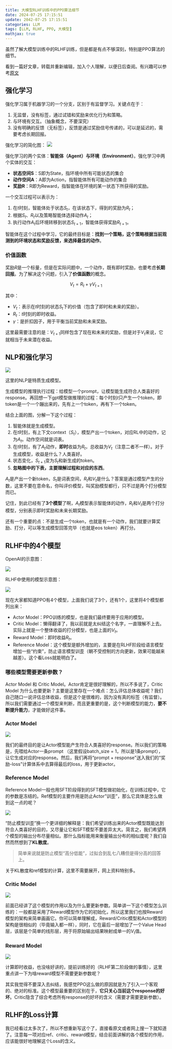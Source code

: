 ```yaml
---
title: 大模型RLHF训练中的PPO算法细节
date: 2024-07-25 17:15:51
update: 2042-07-25 17:15:51
categories: LLM
tags: [LLM, RLHF, PPO, 大模型]
mathjax: true
---
```


虽然了解大模型训练中的RLHF训练，但是都是有点不够深刻，特别是PPO算法的细节。

<!-- more -->

看到一篇好文章，转载并重新编辑，加入个人理解，以便日后查阅。有兴趣可以参考[原文](https://zhuanlan.zhihu.com/p/677607581)

## 强化学习

强化学习属于机器学习的一个分支，区别于有监督学习。关键点在于：
1. 无监督，没有标签，通过试错和奖励来优化行为和策略。
2. 与环境有交互。（抽象概念，不要深究）
3. 没有明确的反馈（无标签），反馈是通过奖励信号传递的，可以是延迟的，需要考虑长期回报。

强化学习的简化图：
![](/images/posts/llm/ppo/rl.webp)

强化学习的两个实体：**智能体（Agent）**与**环境（Environment）**。强化学习中两个实体的交互：
* **状态空间S**：S即为State，指环境中所有可能状态的集合
* **动作空间A**：A即为Action，指智能体所有可能动作的集合
* **奖励R**：R即为Reward，指智能体在环境的某一状态下所获得的奖励。

一个交互过程可以表示为：
1. 在$t$时刻，智能体处于状态$S_t$，在该状态下，得到的奖励为$R_t$；
2. 根据$S_t$、$R_t$以及策略智能体选择动作$A_t$；
3. 执行动作$A_t$后环境转移到状态$S_{t+1}$，智能体获得奖励$R_{t+1}$。

智能体在这个过程中学习，它的最终目标是：**找到一个策略，这个策略根据当前观测到的环境状态和奖励反馈，来选择最佳的动作**。

### 价值函数

奖励$R$是一个标量，但是在实际问题中，一个动作，既有即时奖励，也要考虑**长期回报**。为了解决这个问题，引入了**价值函数**的概念。

$$
V_t = R_t + \gamma V_{t+1}
$$

其中：
* $V_t$：表示在$t$时刻的状态$S_t$下的价值（包含了即时和未来的奖励）。
* $R_t$：$t$时刻的即时收益。
* $\gamma$：是折扣因子，用于平衡当前奖励和未来奖励。

这里最需要注意的是：$V_{t+1}$同样包含了现在和未来的奖励，但是对于$V_{t}$来说，它就相当于未来潜在收益。

## NLP和强化学习

![](/images/posts/llm/ppo/nlp-rl.webp)

这里的NLP是特质生成模型。

生成模型的推理执行过程：给模型一个prompt，让模型能生成符合人类喜好的response。再回想一下gpt模型做推理的过程：每个时刻$t$只产生一个token，即token是一个一个蹦出来的，先有上一个token，再有下一个token。

结合上面的图，分解一下这个过程：
1. 智能体就是生成模型。
2. 在$t$时刻，有上下文context（$S_t$），模型产出一个token，对应RL中的动作，记为$A_t$。动作空间就是词表。
3. 在$t$时刻，有了$A_t$动作，**即时**收益为$R_t$，总收益为$V_t$（注意二者不一样）。对于生成模型，收益是什么？人类喜好。
4. 状态变化，$S_{t+1}$变为$S_t$和新生成的token。
5. **忽略图中的下表，主要理解过程和对应的东西**。

$A_t$是产出一个新token，$S_t$是词表空间，$R_t$和$V_t$是什么？答案是通过模型产生的分数，这里不要在意命名，你叫评价模型，叫奖励模型都行，只不过是两个打分模型而已。

记住，到此已经有了**3个模型**了啊，$A_t$模型表示智能体的动作，$R_t$和$V_t$是两个打分模型，分别表示即时奖励和未来长期奖励。

还有一个重要的点：不是生成一个token，也就是有一个动作，我们就要计算奖励、打分，可以等生成模型回答完毕（也就是eos token）再打分。

## RLHF中的4个模型

OpenAI的示意图：

![](/images/posts/llm/ppo/ppo.png)

RLHF中使用的模型示意图：

![](/images/posts/llm/ppo/rlhf.webp)

现在大家都知道PPO有4个模型，上面我们说了3个，还有1个，这里将4个模型都列出来：
* Actor Model：PPO训练的模型，也是我们最终要用于应用的模型。
* Critic Model：懒得翻译了，我以前就是太纠结这个名字，一直理解不上去。实际上就是一个整体收益的打分模型，也是上面的$V_t$。
* Reward Model：即时收益$R_t$。
* Reference Model：这个模型是额外增加的，主要是在RLHF阶段给语言模型增加一些“约束”，防止语言模型训歪（朝不受控制的方向更新，效果可能越来越差）。这个看Loss就能明白了。

### 哪些模型需要更新参数？

Actor Model 和 Critic Model。Actor肯定是很好理解的，所以不多说了，Critic Model 为什么也要更新？主要是这里存在一个难点：怎么评估总体收益呢？我们自己随口一说评估总体收益，但是这个是很难的，因为没有真的标签（有监督）。所以我们需要通过一个模型来判断，而且更重要的是，这个判断模型的能力，**要不断提升能力**，才能做好这件事。

### Actor Model

![](/images/posts/llm/ppo/actor.webp)

我们的最终目的是让Actor模型能产生符合人类喜好的response。所以我们的策略是，先喂给Actor一条prompt （这里假设batch_size = 1，所以是1条prompt），让它生成对应的response。然后，我们再将“prompt + response"送入我们的“奖励-loss”计算体系中去算得最后的loss，用于更新actor。

### Reference Model 

Reference Model一般也用SFT阶段得到的SFT模型做初始化，在训练过程中，它的参数是冻结的。Ref模型的主要作用是防止Actor”训歪”，那么它具体是怎么做到这一点的呢？

![](/images/posts/llm/ppo/ref.webp)

“防止模型训歪”换一个更详细的解释是：我们希望训练出来的Actor模型既能达到符合人类喜好的目的，又尽量让它和SFT模型不要差异太大。简言之，我们希望两个模型的输出分布尽量相似。那什么指标能用来衡量输出分布的相似度呢？我们自然而然想到了**KL散度**。

> 简单来说就是防止模型“高分低能”，过拟合到乱七八糟但是得分高的回答上。

关于KL散度和ref模型的计算，这里不需要展开，网上资料特别多。

### Critic Model

![](/images/posts/llm/ppo/critic.webp)

前面已经讲了这个模型的作用以及为什么要更新参数。简单讲一下这个模型怎么训练的：一般都是采用了Reward模型作为它的初始化，所以这里我们也按Reward模型的架构来简单画画它。你可以简单理解成，Reward/Critic模型和Actor模型的架构是很相似的（毕竟输入都一样），同时，它在最后一层增加了一个Value Head层，该层是个简单的线形层，用于将原始输出结果映射成单一的$V_t$值。

### Reward Model

![](/images/posts/llm/ppo/reward.webp)

计算即时收益，也没啥好讲的，提前训练好的（RLHF第二阶段做的事情），这里重点讲一下为啥reward模型不需要更新参数呢？

其实我觉得不要深入去纠结，我感觉PPO这么做的原因就是为了引入一个客观的、绝对的标准。这个模型最重要的区别在于，**它只关心当前这个response的好坏**。Critic隐含了综合考虑所有response的好坏的含义（需要才需要更新参数）。

## RLHF的Loss计算

我已经看过太多次了，所以不想重新写这个了，直接看原文或者网上搜一下就知道了。注意每一项对应ref、critic、reward模型，结合前面讲解的各个模型的作用，应该能很好地理解这个Loss的含义。
